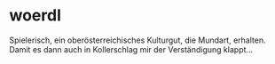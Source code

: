 # woerdl
Spielerisch, ein oberösterreichisches Kulturgut, die Mundart, erhalten. Damit es dann auch in Kollerschlag mir der Verständigung klappt...
